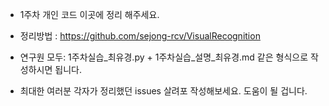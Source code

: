 
- 1주차 개인 코드 이곳에 정리 해주세요.
- 정리방법 : https://github.com/sejong-rcv/VisualRecognition


- 연구원 모두: 1주차실습_최유경.py + 1주차실습_설명_최유경.md 같은 형식으로 작성하시면 됩니다.
- 최대한 여러분 각자가 정리했던 issues 살려포 작성해보세요. 도움이 될 겁니다.
